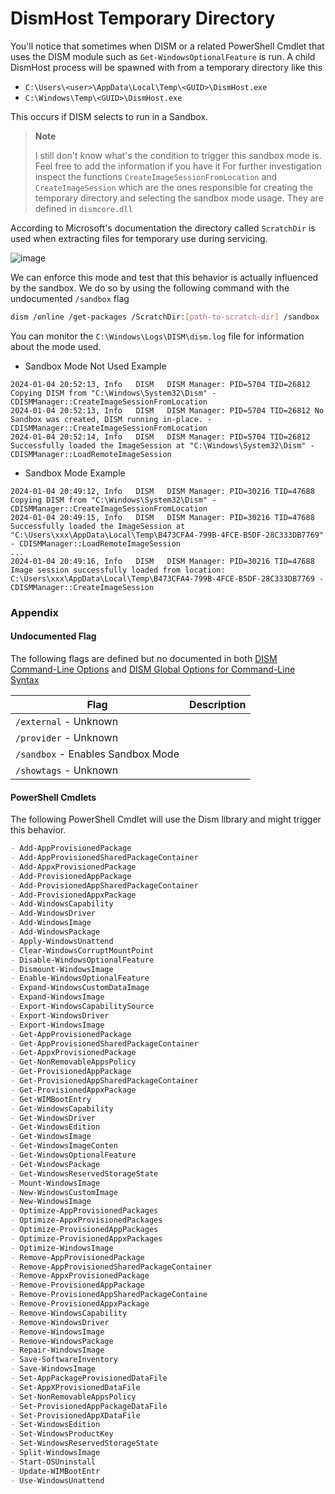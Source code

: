 # DismHost Temporary Directory

You'll notice that sometimes when DISM or a related PowerShell Cmdlet that uses the DISM module such as `Get-WindowsOptionalFeature` is run. A child DismHost process will be spawned with from a temporary directory like this

- `C:\Users\<user>\AppData\Local\Temp\<GUID>\DismHost.exe`
- `C:\Windows\Temp\<GUID>\DismHost.exe`

This occurs if DISM selects to run in a Sandbox.

> **Note**
>
> I still don't know what's the condition to trigger this sandbox mode is. Feel free to add the information if you have it
> For further investigation inspect the functions `CreateImageSessionFromLocation` and `CreateImageSession` which are the ones responsible for creating the temporary directory and selecting the sandbox mode usage.
> They are defined in `dismcore.dll`

According to Microsoft's documentation the directory called `ScratchDir` is used when extracting files for temporary use during servicing.

![image](https://github.com/nasbench/Misc-Research/assets/8741929/44af48c2-fee1-4624-9ec8-5cdde477d8ec)

We can enforce this mode and test that this behavior is actually influenced by the sandbox. We do so by using the following command with the undocumented `/sandbox` flag

```bash
dism /online /get-packages /ScratchDir:[path-to-scratch-dir] /sandbox
```

You can monitor the `C:\Windows\Logs\DISM\dism.log` file for information about the mode used.

- Sandbox Mode Not Used Example

```log
2024-01-04 20:52:13, Info   DISM   DISM Manager: PID=5704 TID=26812 Copying DISM from "C:\Windows\System32\Dism" - CDISMManager::CreateImageSessionFromLocation
2024-01-04 20:52:13, Info   DISM   DISM Manager: PID=5704 TID=26812 No Sandbox was created, DISM running in-place. - CDISMManager::CreateImageSessionFromLocation
2024-01-04 20:52:14, Info   DISM   DISM Manager: PID=5704 TID=26812 Successfully loaded the ImageSession at "C:\Windows\System32\Dism" - CDISMManager::LoadRemoteImageSession
```

- Sandbox Mode Example

```log
2024-01-04 20:49:12, Info   DISM   DISM Manager: PID=30216 TID=47688 Copying DISM from "C:\Windows\System32\Dism" - CDISMManager::CreateImageSessionFromLocation
2024-01-04 20:49:15, Info   DISM   DISM Manager: PID=30216 TID=47688 Successfully loaded the ImageSession at "C:\Users\xxx\AppData\Local\Temp\B473CFA4-799B-4FCE-B5DF-28C333DB7769" - CDISMManager::LoadRemoteImageSession
...
2024-01-04 20:49:16, Info   DISM   DISM Manager: PID=30216 TID=47688 Image session successfully loaded from location: C:\Users\xxx\AppData\Local\Temp\B473CFA4-799B-4FCE-B5DF-28C333DB7769 - CDISMManager::CreateImageSession
```

### Appendix

#### Undocumented Flag

The following flags are defined but no documented in both [DISM Command-Line Options](https://learn.microsoft.com/en-us/windows-hardware/manufacture/desktop/deployment-image-servicing-and-management--dism--command-line-options?view=windows-11) and [DISM Global Options for Command-Line Syntax](https://learn.microsoft.com/en-us/windows-hardware/manufacture/desktop/dism-global-options-for-command-line-syntax?view=windows-11)

| Flag | Description |
|------|-------------|
| `/external` - Unknown |
| `/provider` - Unknown |
| `/sandbox`  - Enables Sandbox Mode |
| `/showtags` - Unknown |

#### PowerShell Cmdlets

The following PowerShell Cmdlet will use the Dism library and might trigger this behavior.

```md
- Add-AppProvisionedPackage
- Add-AppProvisionedSharedPackageContainer
- Add-AppxProvisionedPackage
- Add-ProvisionedAppPackage
- Add-ProvisionedAppSharedPackageContainer
- Add-ProvisionedAppxPackage
- Add-WindowsCapability
- Add-WindowsDriver
- Add-WindowsImage
- Add-WindowsPackage
- Apply-WindowsUnattend
- Clear-WindowsCorruptMountPoint
- Disable-WindowsOptionalFeature
- Dismount-WindowsImage
- Enable-WindowsOptionalFeature
- Expand-WindowsCustomDataImage
- Expand-WindowsImage
- Export-WindowsCapabilitySource
- Export-WindowsDriver
- Export-WindowsImage
- Get-AppProvisionedPackage
- Get-AppProvisionedSharedPackageContainer
- Get-AppxProvisionedPackage
- Get-NonRemovableAppsPolicy
- Get-ProvisionedAppPackage
- Get-ProvisionedAppSharedPackageContainer
- Get-ProvisionedAppxPackage
- Get-WIMBootEntry
- Get-WindowsCapability
- Get-WindowsDriver
- Get-WindowsEdition
- Get-WindowsImage
- Get-WindowsImageConten
- Get-WindowsOptionalFeature
- Get-WindowsPackage
- Get-WindowsReservedStorageState
- Mount-WindowsImage
- New-WindowsCustomImage
- New-WindowsImage
- Optimize-AppProvisionedPackages
- Optimize-AppxProvisionedPackages
- Optimize-ProvisionedAppPackages
- Optimize-ProvisionedAppxPackages
- Optimize-WindowsImage
- Remove-AppProvisionedPackage
- Remove-AppProvisionedSharedPackageContainer
- Remove-AppxProvisionedPackage
- Remove-ProvisionedAppPackage
- Remove-ProvisionedAppSharedPackageContaine
- Remove-ProvisionedAppxPackage
- Remove-WindowsCapability
- Remove-WindowsDriver
- Remove-WindowsImage
- Remove-WindowsPackage
- Repair-WindowsImage
- Save-SoftwareInventory
- Save-WindowsImage
- Set-AppPackageProvisionedDataFile
- Set-AppXProvisionedDataFile
- Set-NonRemovableAppsPolicy
- Set-ProvisionedAppPackageDataFile
- Set-ProvisionedAppXDataFile
- Set-WindowsEdition
- Set-WindowsProductKey
- Set-WindowsReservedStorageState
- Split-WindowsImage
- Start-OSUninstall
- Update-WIMBootEntr
- Use-WindowsUnattend
```
